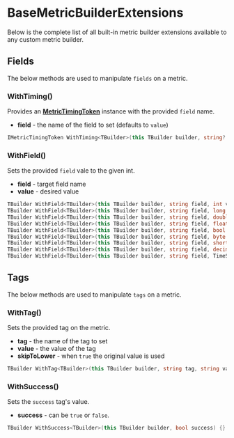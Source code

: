 # BaseMetricBuilderExtensions
Below is the complete list of all built-in metric builder extensions available to any custom metric builder.

## Fields
The below methods are used to manipulate `fields` on a metric.

### WithTiming()
Provides an **[MetricTimingToken](./models/MetricTimingToken.md)** instance with the provided `field` name.

- **field** - the name of the field to set (defaults to `value`)

```cs
IMetricTimingToken WithTiming<TBuilder>(this TBuilder builder, string? field = null) {}
```

### WithField()
Sets the provided `field` vale to the given int.

- **field** - target field name
- **value** - desired value

```cs
TBuilder WithField<TBuilder>(this TBuilder builder, string field, int value) {}
TBuilder WithField<TBuilder>(this TBuilder builder, string field, long value) {}
TBuilder WithField<TBuilder>(this TBuilder builder, string field, double value) {}
TBuilder WithField<TBuilder>(this TBuilder builder, string field, float value) {}
TBuilder WithField<TBuilder>(this TBuilder builder, string field, bool value) {}
TBuilder WithField<TBuilder>(this TBuilder builder, string field, byte value) {}
TBuilder WithField<TBuilder>(this TBuilder builder, string field, short value) {}
TBuilder WithField<TBuilder>(this TBuilder builder, string field, decimal value) {}
TBuilder WithField<TBuilder>(this TBuilder builder, string field, TimeSpan value) {}
```

## Tags
The below methods are used to manipulate `tags` on a metric.

### WithTag()
Sets the provided tag on the metric.

- **tag** - the name of the tag to set
- **value** - the value of the tag
- **skipToLower** - when `true` the original value is used

```cs
TBuilder WithTag<TBuilder>(this TBuilder builder, string tag, string value, bool skipToLower = false) {}
```

### WithSuccess()
Sets the `success` tag's value.

- **success** - can be `true` or `false`.

```cs
TBuilder WithSuccess<TBuilder>(this TBuilder builder, bool success) {}
```
